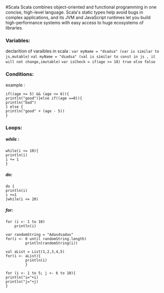 #Scala
Scala combines object-oriented and functional programming in one concise, high-level language. Scala's static types help avoid bugs in complex applications, and its JVM and JavaScript runtimes let you build high-performance systems with easy access to huge ecosystems of libraries.

### Variables:
declarition of varaibles in scala :
`var myName = "dsadsa" (var is similar to js,mutable)`
`val myName = "dsadsa" (val is similar to const in js , it will not change,imutable)`
`var isCheck = if(age >= 18) true else false`

### Conditions:
example :

    if((age >= 5) && (age <= 6)){
    println("good")}else if((age ==0)){
    println("bad")
    } else {
    println("good" + (age - 5))
    }

### Loops:
##### while :
    while(i <= 10){
    println(i)
    i += 1
    }
##### do:
    do {
    println(i)
    i +=1
    }while(i <= 20)
##### for:
    for (i <- 1 to 10)
    	println(i)

    var randomString = "Adasdsadas"
    for(i <- 0 until randomString.length)
    		 println(randomString(i))

    val aList = List(1,2,3,4,5)
    for(i <- aList){
    		 println(i)
    		 }
			 
    for (i <- 1 to 5; j <- 6 to 10){
    println("i="+i)
    println("j="+j)
    }
